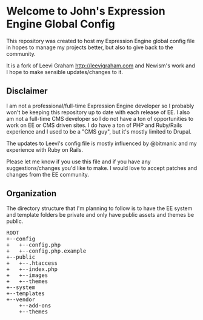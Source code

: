 Welcome to John's Expression Engine Global Config
=================================================

This repository was created to host my Expression Engine global config file in hopes to manage my projects better, but also to give back to the community.

It is a fork of Leevi Graham <http://leevigraham.com> and Newism's work and I hope to make sensible updates/changes to it.

Disclaimer
----------

I am not a professional/full-time Expression Engine developer so I probably won't be keeping this repository up to date with each release of EE.  I also am not a full-time CMS developer so I do not have a ton of opportunities to work on EE or CMS driven sites.  I do have a ton of PHP and Ruby/Rails experience and I used to be a "CMS guy", but it's mostly limited to Drupal.

The updates to Leevi's config file is mostly influenced by @bitmanic and my experience with Ruby on Rails.

Please let me know if you use this file and if you have any suggestions/changes you'd like to make.  I would love to accept patches and changes from the EE community.

Organization
------------

The directory structure that I'm planning to follow is to have the EE system and template folders be private and only have public assets and themes be public.

<pre>
ROOT
+--config
+   +--config.php
+   +--config.php.example
+--public
+   +--.htaccess
+   +--index.php
+   +--images
+   +--themes
+--system
+--templates
+--vendor
    +--add-ons
    +--themes
</pre>